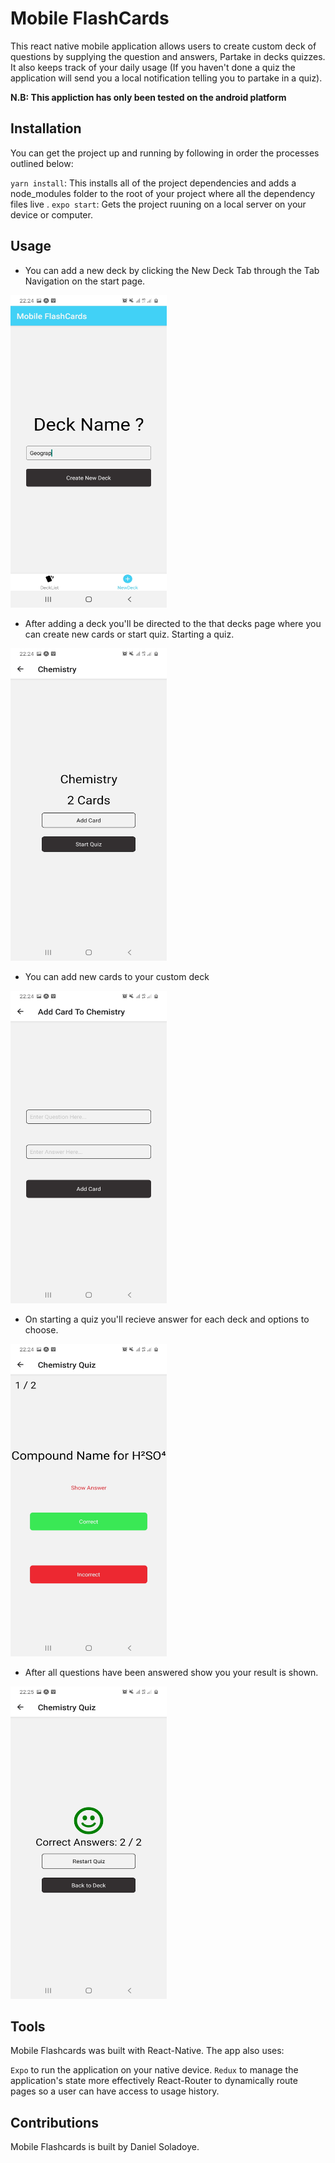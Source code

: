 # Mobile FlashCards
This react native mobile application allows users to create custom deck of questions by supplying the question and answers, Partake in decks quizzes. It also keeps track of your daily usage (If you haven't done a quiz the application will send you a local notification telling you to partake in a quiz).

**N.B: This appliction has only been tested on the android platform**

## Installation
You can get the project up and running by following in order the processes outlined below:

`yarn install`: This installs all of the project dependencies and adds a node_modules folder to the root of your project where all the dependency files live .
`expo start`: Gets the project ruuning on a local server on your device or computer.

## Usage

- You can add a new deck by clicking the New Deck Tab through the Tab Navigation on the start page.
<img src='https://github.com/Dsholz/Mobile-FlashCards/blob/master/src/assests/img-2.jpg' height='500' width='250' />

- After adding a deck you'll be directed to the that decks page where you can create new cards or start quiz. Starting a quiz.
<img src='https://github.com/Dsholz/Mobile-FlashCards/blob/master/src/assests/img-4.jpg' height='500' width='250' />

- You can add new cards to your custom deck
<img src='https://github.com/Dsholz/Mobile-FlashCards/blob/master/src/assests/img-3.jpg' height='500' width='250' />

- On starting a quiz you'll recieve answer for each deck and options to choose.
<img src='https://github.com/Dsholz/Mobile-FlashCards/blob/master/src/assests/img-5.jpg' height='500' width='250' />

- After all questions have been answered show you your result is shown.
<img src='https://github.com/Dsholz/Mobile-FlashCards/blob/master/src/assests/img-7.jpg' height='500' width='250' />

## Tools
Mobile Flashcards was built with React-Native. The app also uses:

`Expo` to run the application on your native device.
`Redux` to manage the application's state more effectively React-Router to dynamically route pages so a user can have access to usage history.

## Contributions
Mobile Flashcards is built by Daniel Soladoye.
